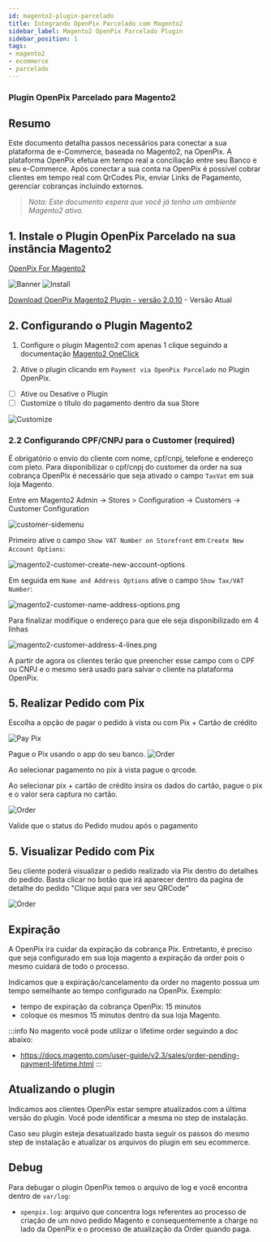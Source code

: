 ```yaml
---
id: magento2-plugin-parcelado
title: Integrando OpenPix Parcelado com Magento2
sidebar_label: Magento2 OpenPix Parcelado Plugin
sidebar_position: 1
tags:
- magento2
- ecommerce
- parcelado
---
```


### Plugin OpenPix Parcelado para Magento2

## Resumo

Este documento detalha passos necessários para conectar a sua plataforma de e-Commerce, baseada no Magento2, na OpenPix. A plataforma OpenPix efetua em tempo real a conciliação entre seu Banco e seu e-Commerce.
Após conectar a sua conta na OpenPix é possível cobrar clientes em tempo real com QrCodes Pix, enviar Links de Pagamento, gerenciar cobranças incluindo extornos.

> *Nota: Este documento espera que você já tenha um ambiente Magento2 ativo.*

## 1. Instale o Plugin OpenPix Parcelado na sua instância Magento2

[OpenPix For Magento2](https://marketplace.magento.com/openpix-pix.html)

![Banner](./__assets__/magento2-banner.png)
![Install](./__assets__/magento2-marketplace-search.png)

[Download OpenPix Magento2 Plugin - versão 2.0.10](pathname:///magento2/openpix_pix.2.0.10.zip) - Versão Atual

## 2. Configurando o Plugin Magento2

1. Configure o plugin Magento2 com apenas 1 clique seguindo a documentação [Magento2 OneClick](/docs/ecommerce/magento2/magento2-oneclick)

2. Ative o plugin clicando em `Payment via OpenPix Parcelado` no Plugin OpenPix.

- [ ] Ative ou Desative o Plugin
- [ ] Customize o título do pagamento dentro da sua Store

![Customize](./__assets__/magento2-openpix-parcelado-settings.png)

### 2.2 Configurando CPF/CNPJ para o Customer (required)

É obrigatório o envio do cliente com nome, cpf/cnpj, telefone e endereço com pleto. Para disponibilizar o cpf/cnpj do customer da order na sua cobrança OpenPix é necessário que seja ativado o campo `TaxVat` em sua loja Magento.

Entre em Magento2 Admin -> Stores > Configuration -> Customers -> Customer Configuration

![customer-sidemenu](./__assets__/magento2-customer-sidemenu.png)

Primeiro ative o campo `Show VAT Number on Storefront` em `Create New Account Options`:

![magento2-customer-create-new-account-options](./__assets__/magento2-customer-create-new-account-options.png)

Em seguida em `Name and Address Options` ative o campo `Show Tax/VAT Number`:

![magento2-customer-name-address-options.png](./__assets__/magento2-customer-name-address-options.png)

Para finalizar modifique o endereço para que ele seja disponibilizado em 4 linhas

![magento2-customer-address-4-lines.png](./__assets__/magento2-openpix-parcelado-address.png)

A partir de agora os clientes terão que preencher esse campo com o CPF ou CNPJ e o mesmo será usado para salvar o cliente na plataforma OpenPix.

## 5. Realizar Pedido com Pix

Escolha a opção de pagar o pedido à vista ou com Pix + Cartão de crédito

![Pay Pix](./__assets__/magento2-cart.png)

Pague o Pix usando o app do seu banco.
![Order](./__assets__/magento2-parcelado-order.png)

Ao selecionar pagamento no pix à vista pague o qrcode.

Ao selecionar pix + cartão de crédito insira os dados do cartão, pague o pix e o valor sera captura no cartão.

![Order](./__assets__/magento2-parcelado-order-2.png)

Valide que o status do Pedido mudou após o pagamento

## 5. Visualizar Pedido com Pix

Seu cliente poderá visualizar o pedido realizado via Pix dentro do detalhes do pedido. Basta clicar no botão que irá aparecer dentro da pagina de detalhe do pedido "Clique aqui para ver seu QRCode"

![Order](./__assets__/magento2-parcelado-detail.png)
## Expiração

A OpenPix ira cuidar da expiração da cobrança Pix. Entretanto, é preciso que seja configurado em sua loja magento a expiração da order pois o mesmo cuidará de todo o processo.

Indicamos que a expiração/cancelamento da order no magento possua um tempo semelhante ao tempo configurado na OpenPix. Exemplo:
- tempo de expiração da cobrança OpenPix: 15 minutos
- coloque os mesmos 15 minutos dentro da sua loja Magento.

:::info
No magento você pode utilizar o lifetime order seguindo a doc abaixo:
- <https://docs.magento.com/user-guide/v2.3/sales/order-pending-payment-lifetime.html>
  :::

## Atualizando o plugin
Indicamos aos clientes OpenPix estar sempre atualizados com a última versão do plugin. Você pode identificar a mesma no step de instalação.

Caso seu plugin esteja desatualizado basta seguir os passos do mesmo step de instalação e atualizar os arquivos do plugin em seu ecommerce.

## Debug

Para debugar o plugin OpenPix temos o arquivo de log e você encontra dentro de `var/log`:

- `openpix.log`: arquivo que concentra logs referentes ao processo de criação de um novo pedido Magento e consequentemente a charge no lado da OpenPix e o processo de atualização da Order quando paga.